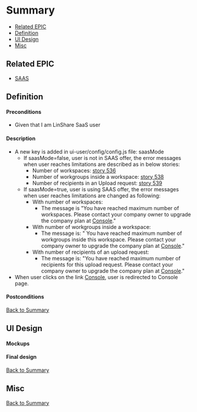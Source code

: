 # Summary

* [Related EPIC](#related-epic)
* [Definition](#definition)
* [UI Design](#ui-design)
* [Misc](#misc)

## Related EPIC

* [SAAS](./README.md)

## Definition

#### Preconditions

- Given that I am LinShare SaaS user

#### Description

- A new key is added in ui-user/config/config.js file: saasMode
   - If saasMode=false, user is not in SAAS offer, the error messages when user reaches limitations are described as in below stories:
     - Number of workspaces: [story 536](https://ci.linagora.com/linagora/lgs/linshare/products/linshare-github/-/blob/master/documentation/EN/epics/new-admin-portal/story-536-admin-can-manage-number-of-workspaces-that-can-be%20created-in-a-domain.md) 
     - Number of workgroups inside a workspace: [story 538](https://ci.linagora.com/linagora/lgs/linshare/products/linshare-github/-/blob/master/documentation/EN/epics/new-admin-portal/story-538-admin-can-manage-number-of-workgroups-that-can-be-created-inside-a-workspace.md)
     - Number of recipients in an Upload request: [story 539](https://ci.linagora.com/linagora/lgs/linshare/products/linshare-github/-/blob/master/documentation/EN/epics/new-admin-portal/story-539-admin-can-manage-number-of-recipients-of-an-upload-request.md)
   - If saasMode=true, user is using SAAS offer, the error messages when user reaches limitations are changed as following: 
     - With number of workspaces:
        - The message is "You have reached maximum number of workspaces. Please contact your company owner to upgrade the company plan at [Console]()."
     - With number of workgroups inside a workspace:
        - The message is: " You have reached maximum number of workgroups inside this workspace. Please contact your company owner to upgrade the company plan at [Console]()."
     - With number of recipients of an upload request: 
        - The message is: "You have reached maximum number of recipients for this upload request.  Please contact your company owner to upgrade the company plan at [Console]()."
- When user clicks on the link [Console](), user is redirected to Console page. 

#### Postconditions

[Back to Summary](#summary)

## UI Design

#### Mockups

#### Final design

[Back to Summary](#summary)
## Misc

[Back to Summary](#summary)

